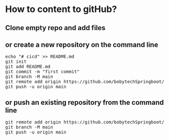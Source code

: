 # How to content to gitHub?

## Clone empty repo and add files

## or create a new repository on the command line
<pre>
echo "# cicd" >> README.md
git init
git add README.md
git commit -m "first commit"
git branch -M main
git remote add origin https://github.com/bobytechSpringboot/cicd.git
git push -u origin main
</pre>

## or push an existing repository from the command line
<pre>
git remote add origin https://github.com/bobytechSpringboot/cicd.git
git branch -M main
git push -u origin main
</pre>